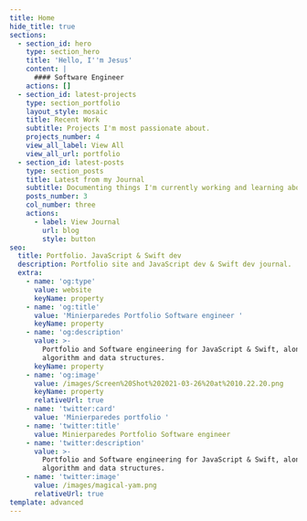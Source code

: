 ```yaml
---
title: Home
hide_title: true
sections:
  - section_id: hero
    type: section_hero
    title: 'Hello, I''m Jesus'
    content: |
      #### Software Engineer
    actions: []
  - section_id: latest-projects
    type: section_portfolio
    layout_style: mosaic
    title: Recent Work
    subtitle: Projects I'm most passionate about.
    projects_number: 4
    view_all_label: View All
    view_all_url: portfolio
  - section_id: latest-posts
    type: section_posts
    title: Latest from my Journal
    subtitle: Documenting things I'm currently working and learning about
    posts_number: 3
    col_number: three
    actions:
      - label: View Journal
        url: blog
        style: button
seo:
  title: Portfolio. JavaScript & Swift dev
  description: Portfolio site and JavaScript dev & Swift dev journal.
  extra:
    - name: 'og:type'
      value: website
      keyName: property
    - name: 'og:title'
      value: 'Minierparedes Portfolio Software engineer '
      keyName: property
    - name: 'og:description'
      value: >-
        Portfolio and Software engineering for JavaScript & Swift, along with
        algorithm and data structures.
      keyName: property
    - name: 'og:image'
      value: /images/Screen%20Shot%202021-03-26%20at%2010.22.20.png
      keyName: property
      relativeUrl: true
    - name: 'twitter:card'
      value: 'Minierparedes portfolio '
    - name: 'twitter:title'
      value: Minierparedes Portfolio Software engineer
    - name: 'twitter:description'
      value: >-
        Portfolio and Software engineering for JavaScript & Swift, along with
        algorithm and data structures.
    - name: 'twitter:image'
      value: /images/magical-yam.png
      relativeUrl: true
template: advanced
---
```

